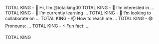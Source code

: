 TOTAL KING - 👋 Hi, I’m @totalking00
TOTAL KING - 👀 I’m interested in ...
TOTAL KING - 🌱 I’m currently learning ...
TOTAL KING - 💞️ I’m looking to collaborate on ...
TOTAL KING - 📫 How to reach me ...
TOTAL KING - 😄 Pronouns: ...
TOTAL KING - ⚡ Fun fact: ...

TOTAL KING <!---
totalking00/totalking00 is a ✨ special ✨ repository because its `README.md` (this file) appears on your GitHub profile.
You can click the Preview link to take a look at your changes.
--->
